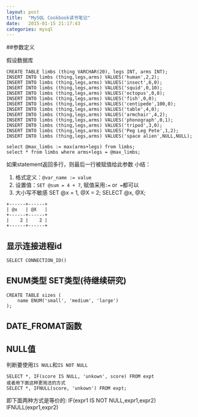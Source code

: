 ```yaml
---
layout: post
title:  "MySQL Cookbook读书笔记"
date:   2015-01-15 21:17:43
categories: mysql
---
```


##参数定义

假设数据库

	CREATE TABLE limbs (thing VARCHAR(20), legs INT, arms INT);
	INSERT INTO limbs (thing,legs,arms) VALUES('human',2,2);
	INSERT INTO limbs (thing,legs,arms) VALUES('insect',6,0);
	INSERT INTO limbs (thing,legs,arms) VALUES('squid',0,10);
	INSERT INTO limbs (thing,legs,arms) VALUES('octopus',0,8);
	INSERT INTO limbs (thing,legs,arms) VALUES('fish',0,0);
	INSERT INTO limbs (thing,legs,arms) VALUES('centipede',100,0);
	INSERT INTO limbs (thing,legs,arms) VALUES('table',4,0);
	INSERT INTO limbs (thing,legs,arms) VALUES('armchair',4,2);
	INSERT INTO limbs (thing,legs,arms) VALUES('phonograph',0,1);
	INSERT INTO limbs (thing,legs,arms) VALUES('tripod',3,0);
	INSERT INTO limbs (thing,legs,arms) VALUES('Peg Leg Pete',1,2);
	INSERT INTO limbs (thing,legs,arms) VALUES('space alien',NULL,NULL);

	select @max_limbs := max(arms+legs) from limbs;
	select * from limbs where arms+legs = @max_limbs;


如果statement返回多行，则最后一行被赋值给此参数
小结：
1. 格式定义：`@var_name := value`
2. 设置值：`SET @sum = 4 + 7`, 赋值采用`:=` or` =`都可以
3. 大小写不敏感
SET @x = 1, @X = 2; SELECT @x, @X;
```
+------+------+
| @x   | @X   |
+------+------+
|    2 |    2 |
+------+------+
```

## 显示连接进程id

    SELECT CONNECTION_ID()

## ENUM类型 SET类型(待继续研究)

    CREATE TABLE sizes (
        name ENUM('small', 'medium', 'large')
    ); 

## DATE_FROMAT函数

## NULL值
判断要使用`IS NULL`和`IS NOT NULL`

    SELECT *, IF(score IS NULL, 'unkown', score) FROM expt
    或者用下面这种更简洁的方式
    SELECT *, IFNULL(score, 'unkown') FROM expt;
即下面两种方式是等价的:
    IF(expr1 IS NOT NULL,expr1,expr2)
    IFNULL(expr1,expr2)














